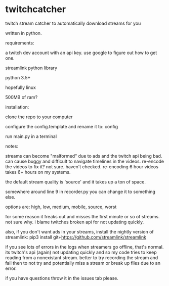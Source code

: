 # twitchcatcher
twitch stream catcher to automatically download streams for you

written in python.


requirements:

a twitch dev account with an api key. use google to figure out how to get one.

streamlink python library

python 3.5+

hopefully linux

500MB of ram?

installation:

clone the repo to your computer

configure the config.template and rename it to: config

run main.py in a terminal


notes:

streams can become "malformed" due to ads and the twitch api being bad. can cause buggy and difficult to navigate timelines in the videos. re-encode the videos to fix it? not sure. haven't checked. re-encoding 6 hour videos takes 6+ hours on my systems.

the default stream quality is 'source' and it takes up a ton of space.

somewhere around line 9 in recorder.py you can change it to something else.

options are: high, low, medium, mobile, source, worst

for some reason it freaks out and misses the first minute or so of streams. not sure why. i blame twitches broken api for not updating quickly.

also, if you don't want ads in your streams, install the nightly version of streamlink: pip3 install git+https://github.com/streamlink/streamlink

if you see lots of errors in the logs when streamers go offline, that's normal. its twitch's api (again) not updating quickly and so my code tries to keep reading from a nonexistant stream. better to try recording the stream and fail then to not try and potentially miss a stream or break up files due to an error.

if you have questions throw it in the issues tab please.
